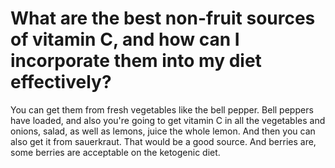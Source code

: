 # What are the best non-fruit sources of vitamin C, and how can I incorporate them into my diet effectively?

You can get them from fresh vegetables like the bell pepper. Bell peppers have loaded, and also you're going to get vitamin C in all the vegetables and onions, salad, as well as lemons, juice the whole lemon. And then you can also get it from sauerkraut. That would be a good source. And berries are, some berries are acceptable on the ketogenic diet.
